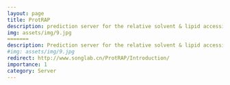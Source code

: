 ```yaml
---
layout: page
title: ProtRAP
description: prediction server for the relative solvent & lipid accessibility from a given protein sequence
img: assets/img/9.jpg
=======
description: Prediction server for the relative solvent & lipid accessibility from a given protein sequence
#img: assets/img/9.jpg
redirect: http://www.songlab.cn/ProtRAP/Introduction/
importance: 1
category: Server
---
```


